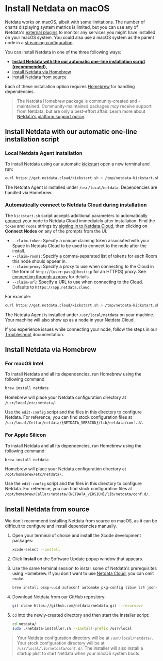 # Install Netdata on macOS

Netdata works on macOS, albeit with some limitations.
The number of charts displaying system metrics is limited, but you can use any of Netdata's [external plugins](/src/plugins.d/README.md) to monitor any services you might have installed on your macOS system.
You could also use a macOS system as the parent node in a [streaming configuration](/src/streaming/README.md).

You can install Netdata in one of the three following ways:

- **[Install Netdata with the our automatic one-line installation script (recommended)](#install-netdata-with-our-automatic-one-line-installation-script)**,
- [Install Netdata via Homebrew](#install-netdata-via-homebrew)
- [Install Netdata from source](#install-netdata-from-source)

Each of these installation option requires [Homebrew](https://brew.sh/) for handling dependencies.

> The Netdata Homebrew package is community-created and -maintained.
> Community-maintained packages _may_ receive support from Netdata, but are only a best-effort affair. Learn more about [Netdata's platform support policy](/docs/netdata-agent/versions-and-platforms.md).

## Install Netdata with our automatic one-line installation script

### Local Netdata Agent installation

To install Netdata using our automatic [kickstart](/packaging/installer/methods/kickstart.md) open a new terminal and run:

```bash
curl https://get.netdata.cloud/kickstart.sh > /tmp/netdata-kickstart.sh && sh /tmp/netdata-kickstart.sh
```

The Netdata Agent is installed under `/usr/local/netdata`. Dependencies are handled via Homebrew.

### Automatically connect to Netdata Cloud during installation

The `kickstart.sh` script accepts additional parameters to automatically [connect](/src/claim/README.md) your node to Netdata
Cloud immediately after installation. Find the `token` and `rooms` strings by [signing in to Netdata
Cloud](https://app.netdata.cloud/sign-in?cloudRoute=/spaces), then clicking on **Connect Nodes** on any of the prompts from the UI.

- `--claim-token`: Specify a unique claiming token associated with your Space in Netdata Cloud to be used to connect to the node
  after the install.
- `--claim-rooms`: Specify a comma-separated list of tokens for each Room this node should appear in.
- `--claim-proxy`: Specify a proxy to use when connecting to the Cloud in the form of `http://[user:pass@]host:ip` for an HTTP(S) proxy.
  See [connecting through a proxy](/src/claim/README.md#automatically-via-a-provisioning-system-or-the-command-line) for details.
- `--claim-url`: Specify a URL to use when connecting to the Cloud. Defaults to `https://app.netdata.cloud`.

For example:

```bash
curl https://get.netdata.cloud/kickstart.sh > /tmp/netdata-kickstart.sh && sh /tmp/netdata-kickstart.sh --install-prefix /usr/local/ --claim-token TOKEN --claim-rooms ROOM1,ROOM2 --claim-url https://app.netdata.cloud
```

The Netdata Agent is installed under `/usr/local/netdata` on your machine. Your machine will also show up as a node in your Netdata Cloud.

If you experience issues while connecting your node, follow the steps in our [Troubleshoot](/src/claim/README.md#troubleshoot) documentation.

## Install Netdata via Homebrew

### For macOS Intel

To install Netdata and all its dependencies, run Homebrew using the following command:

```sh
brew install netdata
```

Homebrew will place your Netdata configuration directory at `/usr/local/etc/netdata/`.

Use the `edit-config` script and the files in this directory to configure Netdata. For reference, you can find stock configuration files at `/usr/local/Cellar/netdata/{NETDATA_VERSION}/lib/netdata/conf.d/`.

### For Apple Silicon

To install Netdata and all its dependencies, run Homebrew using the following command:

```sh
brew install netdata
```

Homebrew will place your Netdata configuration directory at `/opt/homebrew/etc/netdata/`.

Use the `edit-config` script and the files in this directory to configure Netdata. For reference, you can find stock configuration files at `/opt/homebrew/Cellar/netdata/{NETDATA_VERSION}/lib/netdata/conf.d/`.

## Install Netdata from source

We don't recommend installing Netdata from source on macOS, as it can be difficult to configure and install dependencies manually.

1. Open your terminal of choice and install the Xcode development packages:

   ```bash
   xcode-select --install
   ```

2. Click **Install** on the Software Update popup window that appears.
3. Use the same terminal session to install some of Netdata's prerequisites using Homebrew. If you don't want to use [Netdata Cloud](/docs/netdata-cloud/README.md), you can omit `cmake`.

   ```bash
   brew install ossp-uuid autoconf automake pkg-config libuv lz4 json-c openssl libtool cmake
   ```

4. Download Netdata from our GitHub repository:

   ```bash
   git clone https://github.com/netdata/netdata.git --recursive
   ```

5. `cd` into the newly-created directory and then start the installer script:

   ```bash
   cd netdata/
   sudo ./netdata-installer.sh --install-prefix /usr/local
   ```

> Your Netdata configuration directory will be at `/usr/local/netdata/`.
> Your stock configuration directory will be at `/usr/local/lib/netdata/conf.d/`.
> The installer will also install a startup plist to start Netdata when your macOS system boots.
<!--stackedit_data:
eyJoaXN0b3J5IjpbLTU1MDk0MzQ5MF19
-->